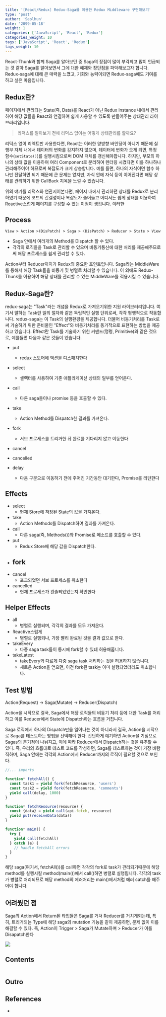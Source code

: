 ```yaml
---
title: '[React/Redux] Redux-Saga를 이용한 Redux Middleware 구현해보기'
type: 'post'
author: 'Seolhun'
date: '2099-05-18'
weight: 1
categories: ['JavaScript', 'React', 'Redux']
categories_weight: 10
tags: ['JavaScript', 'React', 'Redux']
tags_weight: 10
---
```

React-Thunk와 함꼐 Saga를 알아보던 중 Saga의 장점이 많이 부각되고 많이 언급되는 것 같아 Saga를 알아보면서 그에 대한 예제와 장단점을 파악해보고자 합니다. Redux-saga에 대해 큰 매력을 느꼈고, 기회와 능력이되면 Redux-saga에도 기여를 하고 싶은 마음입니다.


## Redux란?
페이지에서 관리되는 State(즉, Data)를 React가 아닌 Redux Instance 내에서 관리하여 해당 값들을 React와 연결하여 쉽게 사용할 수 있도록 만들어주는 상태관리 라이브러리입니다.

> 리덕스를 알아보기 전에 리덕스 없이는 어떻게 상태관리를 할까요?

리덕스 없이 리엑트만 사용한다면, React는 이러한 양방향 바인딩이 아니기 때문에 실행부 자체 내에서 데이터의 변화를 감지하지 않으며, 데이터에 변화가 오게 되면, 특정 함수(`setState()`)를 실행시킴으로써 DOM 객체를 갱신해야합니다. 하지만, 부모의 하나의 상태 값을 이용하여 여러 Component로 분리하여 렌더링 시켰다면 이를 하나하나 관리해주어야 하므로써 복잡도가 크게 상승합니다. 예를 들면, 하나의 자식이면 함수 하나만 전달하면 되기 때문에 큰 문제는 없지만, 자식 안에 자식 등이 이어진다면 해당 상태를 관리하기 위한 CallBack 지옥을 느낄 수 있습니다.

위의 얘기를 리덕스와 연관지어본다면, 페이지 내에서 관리하던 상태를 Redux로 분리하였기 때문에 코드의 간결성이나 복잡도가 줄어들고 어디서든 쉽게 상태를 이용하여 Reactive스럽게 페이지를 구성할 수 있는 이점이 생깁니다. 이러한

## Process
`View > Action >(DisPatch) > Saga > (DisPatch) > Reducer > State > View`

- Saga 안에서 여러개의 Method를 Dispatch 할 수 있다.
- 각각의 로직들을 Task로 관리할 수 있으며 비동기통신에 대한 처리를 제공해주므로써 해당 프로세스를 쉽게 관리할 수 있다.

Action부터 Reducer까지가 Redux의 중요한 포인트입니다. Saga라는 MiddleWare를 통해서 해당 Task들을 비동기 및 병렬로 처리할 수 있습니다. 이 외에도 Redux-Thunk를 이용하여 해당 상태를 관리할 수 있는 MiddleWare를 적용시킬 수 있습니다.

## Redux-Saga란?
redux-saga는 "Task"라는 개념을 Redux로 가져오기위한 지원 라이브러리입니다. 여기서 말하는 Task란 일의 절차와 같은 독립적인 실행 단위로써, 각각 평행적으로 작동합니다. redux-saga는 이 Task의 실행환경을 제공합니다. 더불어 비동기처리를 Task로써 기술하기 위한 준비물인 "Effect"와 비동기처리를 동기적으로 표현하는 방법을 제공하고 있습니다. Effect란 Task를 기술하기 위한 커맨드(명령, Primitive)와 같은 것으로, 예를들면 다음과 같은 것들이 있습니다.

- put
  - redux 스토어에 액션을 디스패치한다
- select
  - 셀렉터를 사용하여 기존 애플리케이션 상태의 일부를 얻어온다.
- call
  - 다른 saga들이나 promise 등을 호출할 수 있다.
- take
  - Action Method를 Dispatch한 결과를 가져온다.
- fork
  - 서브 프로세스를 트리거한 뒤 완료를 기다리지 않고 이동한다
- cancel

- cancelled

- delay
  - 다음 구문으로 이동하기 전에 주어진 기간동안 대기한다, Promise를 리턴한다

## Effects
- select
  - 현재 Store에 저장된 State의 값을 가져온다.
- take
  - Action Methods를 Dispatch하여 결과를 가져온다.
- call
  - 다른 saga(즉, Methods())와 Promise로 메소드를 호출할 수 있다.
- put
  - Redux Store에 해당 값을 Dispatch한다.
- fork
  -
- cancel
  - 포크되었던 서브 프로세스를 취소한다
- cancelled
  - 현재 프로세스가 켄슬되었었는지 확인한다

## Helper Effects
- all
  - 병렬로 실행되며, 각각의 결과를 모두 가져온다.
- Reactive스럽게
  - 병렬로 실행되나, 가장 빨리 완료된 것을 결과 값으로 한다.
- takeEvery
  - 다중 saga task들이 동시에 fork할 수 있데 허용해줍니다.
- takeLatest
  - takeEvery와 다르게 다중 saga task 처리하는 것을 허용하지 않습니다.
  - 새로운 Action을 얻으면, 이전 fork된 task는 이미 실행되었더라도 취소합니다.

## Test 방법
Action(Request) -> Saga(Mutate) -> Reducer(Dispatch)

Action을 시작으로 결국, Saga에서 해당 로직들의 비동기 처리 등에 대한 Task를 처리하고 이를 Reducer에서 State에 Dispatch하는 흐름을 거칩니다.

Saga 로직에서 하나의 Dispatch만을 일어나는 것이 아니라서 결국, Action을 시작으로 Saga를 테스트하는 방법을 선택해야 한다. 간단하게 얘기하면 Action을 기점으로 Sagas의 분기점이 나눠지고, 이에 따라 Reducer에서 Dispatch하는 것을 유추할 수 있다. 즉, 우리의 흐름대로 테스트 코드를 작성하면, Saga를 테스트하는 것이 가장 바람직하며, Saga 안에는 각각의 Action에서 Reducer까지의 로직이 필요할 것으로 보인다.

```js
//... imports

function* fetchAll() {
  const task1 = yield fork(fetchResource, 'users')
  const task2 = yield fork(fetchResource, 'comments')
  yield call(delay, 1000)
}

function* fetchResource(resource) {
  const {data} = yield call(api.fetch, resource)
  yield put(receiveData(data))
}

function* main() {
  try {
    yield call(fetchAll)
  } catch (e) {
    // handle fetchAll errors
  }
}
```
해당 saga(여기서, fetchAll())를 call하면 각각의 fork로 task가 관리되기때문에 해당 method를 실행시킬 method(main())에서 call()하면 병렬로 실행됩니다. 각각의 task가 병렬로 처리되므로 해당 method의 에러처리는 main()에서처럼 에러 catch를 해주어야 합니다.

## 어려웠던 점
Saga의 Action에서 Return된 타입들은 Saga를 거쳐 Reducer를 거치게되는데, 특히, 트리거되는 Type에 해당 saga의 mutation 기능을 같이 제공하면, 문제 없이 이를 해결할 수 있다.
즉, Action이 Trigger > Saga가 Mutate하며 > Reducer가 이를 Disapatch한다

<div class='text-center'>
  <img src="../../../images/contents/20180517/redux/redux-saga-flow.jpg">
</div>

## Contents
```tsx

```

## Outro

## References
- []()
